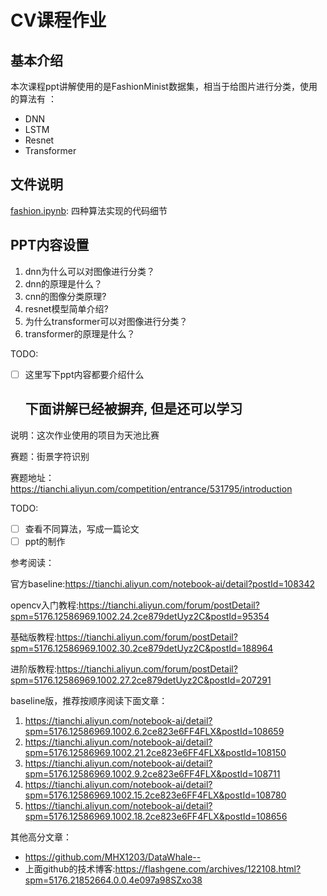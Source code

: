 # CV课程作业

## 基本介绍

本次课程ppt讲解使用的是FashionMinist数据集，相当于给图片进行分类，使用的算法有
：
- DNN
- LSTM
- Resnet
- Transformer

## 文件说明

[fashion.ipynb](./fashion.ipynb): 四种算法实现的代码细节

## PPT内容设置

1. dnn为什么可以对图像进行分类？
2. dnn的原理是什么？
3. cnn的图像分类原理?
4. resnet模型简单介绍?
5. 为什么transformer可以对图像进行分类？
6. transformer的原理是什么？

TODO:

- [ ] 这里写下ppt内容都要介绍什么

  下面讲解已经被摒弃, 但是还可以学习
  ----
说明：这次作业使用的项目为天池比赛

赛题：街景字符识别

赛题地址：https://tianchi.aliyun.com/competition/entrance/531795/introduction

TODO:
- [ ] 查看不同算法，写成一篇论文
- [ ] ppt的制作

参考阅读：

官方baseline:https://tianchi.aliyun.com/notebook-ai/detail?postId=108342

opencv入门教程:https://tianchi.aliyun.com/forum/postDetail?spm=5176.12586969.1002.24.2ce879detUyz2C&postId=95354

基础版教程:https://tianchi.aliyun.com/forum/postDetail?spm=5176.12586969.1002.30.2ce879detUyz2C&postId=188964

进阶版教程:https://tianchi.aliyun.com/forum/postDetail?spm=5176.12586969.1002.27.2ce879detUyz2C&postId=207291

baseline版，推荐按顺序阅读下面文章：

1. https://tianchi.aliyun.com/notebook-ai/detail?spm=5176.12586969.1002.6.2ce823e6FF4FLX&postId=108659
2. https://tianchi.aliyun.com/notebook-ai/detail?spm=5176.12586969.1002.21.2ce823e6FF4FLX&postId=108150
3. https://tianchi.aliyun.com/notebook-ai/detail?spm=5176.12586969.1002.9.2ce823e6FF4FLX&postId=108711
4. https://tianchi.aliyun.com/notebook-ai/detail?spm=5176.12586969.1002.15.2ce823e6FF4FLX&postId=108780
5. https://tianchi.aliyun.com/notebook-ai/detail?spm=5176.12586969.1002.18.2ce823e6FF4FLX&postId=108656

其他高分文章：
- https://github.com/MHX1203/DataWhale--
- 上面github的技术博客:https://flashgene.com/archives/122108.html?spm=5176.21852664.0.0.4e097a98SZxo38
